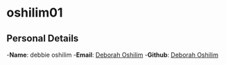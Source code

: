 # oshilim01
## Personal Details
-**Name**: debbie oshilim
-**Email**: [Deborah Oshilim](https://deborahoshilim18@gmail.com)
-**Github**: [Deborah Oshilim](https://github.com/oshi-bee)
